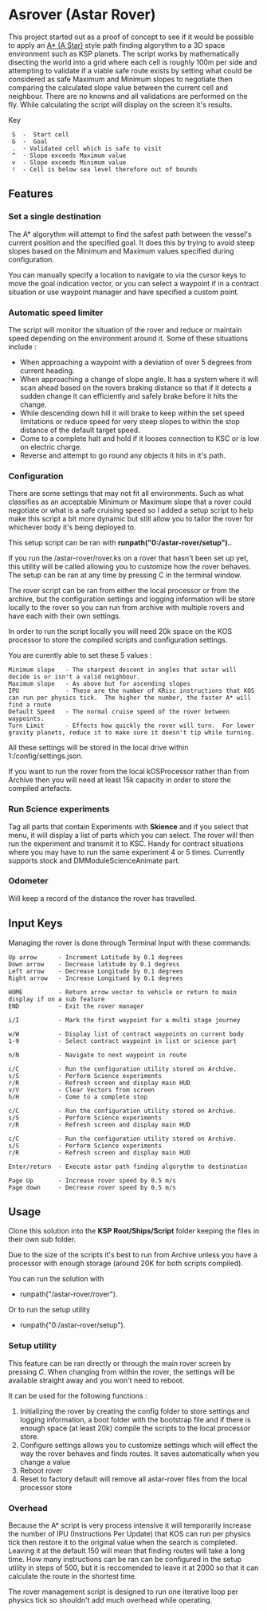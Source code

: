 # Asrover (Astar Rover)

This project started out as a proof of concept to see if it would be possible to apply an [A* (A Star)](https://en.wikipedia.org/wiki/A*_search_algorithm) style path finding algorythm to a 3D space environment such as KSP planets.  The script works by mathematically disecting the world into a grid where each cell is roughly 100m per side and attempting to validate if a viable safe route exists by setting what could be considered as safe Maximum and Minimum slopes to negotiate then comparing the calculated slope value between the current cell and neighbour. There are no knowns and all validations are performed on the fly. While calculating the script will display on the screen it's results.

Key

     S  -  Start cell
     G  -  Goal
     .  - Validated cell which is safe to visit
     ^  - Slope exceeds Maximum value
     v  - Slope exceeds Minimum value
     !  - Cell is below sea level therefore out of bounds

## Features

### Set a single destination
The A* algorythm will attempt to find the safest path between the vessel's current position and the specified goal.  It does this by trying to avoid steep slopes based on the Minimum and Maximum values specified during configuration.

You can manually specify a location to navigate to via the cursor keys to move the goal indication vector, or you can select a waypoint if in a contract situation or use waypoint manager and have specified a custom point.

### Automatic speed limiter

The script will monitor the situation of the rover and reduce or maintain speed depending on the environment around it.  Some of these situations include :

* When approaching a waypoint with a deviation of over 5 degrees from current heading.
* When approaching a change of slope angle.  It has a system where it will scan ahead based on the rovers braking distance so that if it detects a sudden change it can efficiently and safely brake before it hits the change.
* While descending down hill it will brake to keep within the set speed limitations or reduce speed for very steep slopes to within the stop distance of the default target speed.
* Come to a complete halt and hold if it looses connection to KSC or is low on electric charge.
* Reverse and attempt to go round any objects it hits in it's path.

### Configuration

There are some settings that may not fit all environments.  Such as what classifies as an acceptable Minimum or Maximum slope that a rover could negotiate or what is a safe cruising speed so I added a setup script to help make this script a bit more dynamic but still allow you to tailor the rover for whichever body it's being deployed to.

This setup script can be ran with **runpath("0:/astar-rover/setup").**.  

If you run the /astar-rover/rover.ks on a rover that hasn't been set up yet, this utility will be called allowing you to customize how the rover behaves.  The setup can be ran at any time by pressing C in the terminal window.

The rover script can be ran from either the local processor or from the archive, but the configuration settings and logging information will be store locally to the rover so you can run from archive with multiple rovers and have each with their own settings.

In order to run the script locally you will need 20k space on the KOS processor to store the compiled scripts and configuration settings.

You are curently able to set these 5 values :

    Minimum slope   - The sharpest descent in angles that astar will decide is or isn't a valid neighbour.
    Maximum slope   - As above but for ascending slopes
    IPU             - These are the number of KRisc instructions that KOS can run per physics tick.  The higher the number, the faster A* will find a route
    Default Speed   - The normal cruise speed of the rover between waypoints.
    Turn Limit      - Effects how quickly the rover will turn.  For lower gravity planets, reduce it to make sure it doesn't tip while turning.

All these settings will be stored in the local drive within 1:/config/settings.json.

If you want to run the rover from the local kOSProcessor rather than from Archive then you will need at least 15k capacity in order to store the compiled artefacts.

### Run Science experiments

Tag all parts that contain Experiments with **Skience** and if you select that menu, it will display a list of parts which you can select.  The rover will then run the experiment and transmit it to KSC.  Handy for contract situations where you may have to run the same experiment 4 or 5 times.  Currently supports stock and DMModuleScienceAnimate part.

### Odometer

Will keep a record of the distance the rover has travelled.

## Input Keys

Managing the rover is done through Terminal Input with these commands:

    Up arrow      - Increment Latitude by 0.1 degrees
    Down arrow    - Decrease latitude by 0.1 degress
    Left arrow    - Decrease Longitude by 0.1 degrees
    Right arrow   - Increase Longitued by 0.1 degrees

    HOME          - Return arrow vector to vehicle or return to main display if on a sub feature
    END           - Exit the rover manager

    i/I           - Mark the first waypoint for a multi stage journey

    w/W           - Display list of contract waypoints on current body
    1-9           - Select contract waypoint in list or science part

    n/N           - Navigate to next waypoint in route

    c/C           - Run the configuration utility stored on Archive.
    s/S           - Perform Science experiments
    r/R           - Refresh screen and display main HUD
    v/V           - Clear Vectors from screen
    h/H           - Come to a complete stop

    c/C           - Run the configuration utility stored on Archive.
    s/S           - Perform Science experiments
    r/R           - Refresh screen and display main HUD

    c/C           - Run the configuration utility stored on Archive.
    s/S           - Perform Science experiments
    r/R           - Refresh screen and display main HUD

    Enter/return  - Execute astar path finding algorythm to destination

    Page Up       - Increase rover speed by 0.5 m/s
    Page down     - Decrease rover speed by 0.5 m/s

## Usage

Clone this solution into the **KSP Root/Ships/Script** folder keeping the files in their own sub folder.

Due to the size of the scripts it's best to run from Archive unless you have a processor with enough storage (around 20K for both scripts compiled).

You can run the solution with

* runpath("/astar-rover/rover").

Or to run the setup utility

* runpath("0:/astar-rover/setup").

### Setup utility

This feature can be ran directly or through the main rover screen by pressing *C*.  When changing from within the rover, the settings will be available straight away and you won't need to reboot.

It can be used for the following functions :

1. Initializing the rover by creating the config folder to store settings and logging information, a boot folder with the bootstrap file and if there is enough space (at least 20k) compile the scripts to the local processor store.
2. Configure settings allows you to customize settings which will effect the way the rover behaves and finds routes.  It saves automatically when you change a value
3. Reboot rover
4. Reset to factory default will remove all astar-rover files from the local processor store

### Overhead

Because the A* script is very process intensive it will temporarily increase the number of IPU (Instructions Per Update) that KOS can run per physics tick then restore it to the original value when the search is completed.  Leaving it at the default 150 will mean that finding routes will take a long time.  How many instructions can be ran can be configured in the setup utility in steps of 500, but it is reccomended to leave it at 2000 so that it can calculate the route in the shortest time.

The rover management script is designed to run one iterative loop per physics tick so shouldn't add much overhead while operating.
